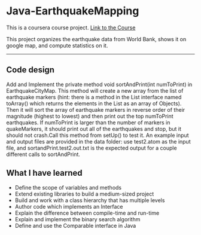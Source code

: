 # Java-EarthquakeMapping
This is a coursera course project.
[Link to the Course](https://www.coursera.org/specializations/object-oriented-programming)

This project organizes the earthquake data from World Bank, shows it on google map, and compute statistics on it.

---   

## Code design
Add and Implement the private method void sortAndPrint(int numToPrint) in EarthquakeCityMap.  This method will create a new array from the list of earthquake markers (hint: there is a method in the List interface named toArray() which returns the elements in the List as an array of Objects).  Then it will sort the array of earthquake markers in reverse order of their magnitude (highest to lowest) and then print out the top numToPrint earthquakes.    If numToPrint is larger than the number of markers in quakeMarkers, it should print out all of the earthquakes and stop, but it should not crash.Call this method from setUp() to test it.  An example input and output files are provided in the data folder: use test2.atom as the input file, and sortandPrint.test2.out.txt is the expected output for a couple different calls to sortAndPrint.

## What I have learned
* Define the scope of variables and methods
* Extend existing libraries to build a medium-sized project
* Build and work with a class hierarchy that has multiple levels
* Author code which implements an Interface
* Explain the difference between compile-time and run-time
* Explain and implement the binary search algorithm
* Define and use the Comparable interface in Java  
